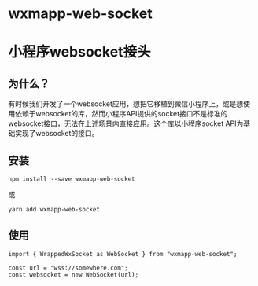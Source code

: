 # wxmapp-web-socket
# 小程序websocket接头
## 为什么？
有时候我们开发了一个websocket应用，想把它移植到微信小程序上，或是想使用依赖于websocket的库，然而小程序API提供的socket接口不是标准的websocket接口，无法在上述场景内直接应用。这个库以小程序socket API为基础实现了websocket的接口。
## 安装
```
npm install --save wxmapp-web-socket 
```
或 
```
yarn add wxmapp-web-socket
```
## 使用
```
import { WrappedWxSocket as WebSocket } from "wxmapp-web-socket";

const url = "wss://somewhere.com";
const websocket = new WebSocket(url);

```